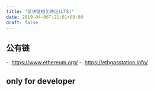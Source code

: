 ```yaml
---
title: "区块链相关网址(LTS)"
date: 2019-04-06T:21:01+08:00
draft: false
---
```


## 公有链
-. https://www.ethereum.org/
-. https://ethgasstation.info/

## only for developer
